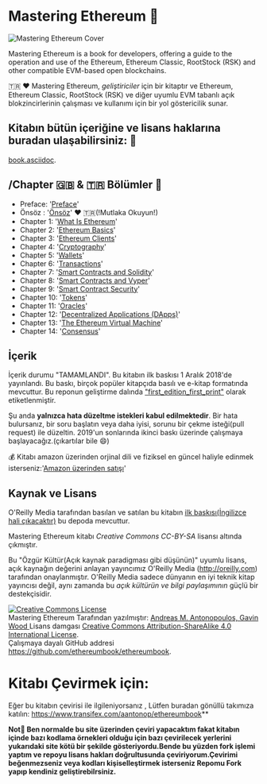 # Mastering Ethereum :dart:

![Mastering Ethereum Cover](images/cover_thumb.png)

Mastering Ethereum is a book for developers, offering a guide to the operation and use of the Ethereum, Ethereum Classic, RootStock (RSK) and other compatible EVM-based open blockchains.

:tr: :heart: 
Mastering Ethereum, *geliştiriciler* için bir kitaptır ve Ethereum, Ethereum Classic, RootStock (RSK) ve diğer uyumlu EVM tabanlı açık blokzincirlerinin çalışması ve kullanımı için bir yol göstericilik sunar. 

## Kitabın bütün içeriğine ve lisans haklarına buradan ulaşabilirsiniz: :bookmark:
 
 [book.asciidoc](https://github.com/ethereumbook/ethereumbook/blob/develop/book.asciidoc).

## /Chapter :gb: & :tr: Bölümler :pushpin:
+ Preface: '[Preface](https://github.com/ethereumbook/ethereumbook/blob/develop/preface.asciidoc)'
+ Önsöz :  '[Önsöz](https://github.com/CemmOzdemir/MasteringEthereum_TR_cevirisi/blob/develop/Türkçe/Önsöz1.md)' ♥️  🇹🇷(!Mutlaka Okuyun!)
+ Chapter 1: '[What Is Ethereum](https://github.com/ethereumbook/ethereumbook/blob/develop/01what-is.asciidoc)'
+ Chapter 2: '[Ethereum Basics](https://github.com/ethereumbook/ethereumbook/blob/develop/02intro.asciidoc)'
+ Chapter 3: '[Ethereum Clients](https://github.com/ethereumbook/ethereumbook/blob/develop/03clients.asciidoc)'
+ Chapter 4: '[Cryptography](https://github.com/ethereumbook/ethereumbook/blob/develop/04keys-addresses.asciidoc)'
+ Chapter 5: '[Wallets](https://github.com/ethereumbook/ethereumbook/blob/develop/05wallets.asciidoc)'
+ Chapter 6: '[Transactions](https://github.com/ethereumbook/ethereumbook/blob/develop/06transactions.asciidoc)'
+ Chapter 7: '[Smart Contracts and Solidity](https://github.com/ethereumbook/ethereumbook/blob/develop/07smart-contracts-solidity.asciidoc)'
+ Chapter 8: '[Smart Contracts and Vyper](https://github.com/ethereumbook/ethereumbook/blob/develop/08smart-contracts-vyper.asciidoc)'
+ Chapter 9: '[Smart Contract Security](https://github.com/ethereumbook/ethereumbook/blob/develop/09smart-contracts-security.asciidoc)'
+ Chapter 10: '[Tokens](https://github.com/ethereumbook/ethereumbook/blob/develop/10tokens.asciidoc)'
+ Chapter 11: '[Oracles](https://github.com/ethereumbook/ethereumbook/blob/develop/11oracles.asciidoc)'
+ Chapter 12: '[Decentralized Applications (DApps)](https://github.com/ethereumbook/ethereumbook/blob/develop/12dapps.asciidoc)'
+ Chapter 13: '[The Ethereum Virtual Machine](https://github.com/ethereumbook/ethereumbook/blob/develop/13evm.asciidoc)'
+ Chapter 14: '[Consensus](https://github.com/ethereumbook/ethereumbook/blob/develop/14consensus.asciidoc)'

## İçerik

İçerik durumu "TAMAMLANDI". Bu kitabın ilk baskısı 1 Aralık 2018'de yayınlandı. Bu baskı, birçok popüler kitapçıda basılı ve e-kitap formatında mevcuttur. Bu reponun geliştirme dalında ["first_edition_first_print"](https://github.com/ethereumbook/ethereumbook/tree/first_edition_first_print) olarak etiketlenmiştir.

Şu anda **yalnızca hata düzeltme istekleri kabul edilmektedir**. Bir hata bulursanız, bir soru başlatın veya daha iyisi, sorunu bir çekme isteği(pull request) ile düzeltin. 2019'un sonlarında ikinci baskı üzerinde çalışmaya başlayacağız.(çıkartılar bile :smile:)

:moneybag: Kitabı amazon üzerinden orjinal dili ve fiziksel en güncel haliyle edinmek isterseniz:'[Amazon üzerinden satışı](https://www.amazon.com/Mastering-Ethereum-Building-Smart-Contracts/dp/1491971940)'

## Kaynak ve Lisans

O'Reilly Media tarafından basılan ve satılan bu kitabın [ilk baskısı(İngilizce hali çıkacaktır)](https://github.com/ethereumbook/ethereumbook/tree/first_edition_first_print) bu depoda mevcuttur.

Mastering Ethereum kitabı *Creative Commons CC-BY-SA* lisansı altında çıkmıştır.

Bu "Özgür Kültür(Açık kaynak paradigması gibi düşünün)" uyumlu lisans, açık kaynağın değerini anlayan yayıncımız O'Reilly Media (http://oreilly.com) tarafından onaylanmıştır. O'Reilly Media sadece dünyanın en iyi teknik kitap yayıncısı değil, aynı zamanda bu _açık kültürün ve bilgi paylaşımının_ güçlü bir destekçisidir.

<a rel="license" href="http://creativecommons.org/licenses/by-sa/4.0/"><img alt="Creative Commons License" style="border-width:0" src="https://i.creativecommons.org/l/by-sa/4.0/88x31.png" /></a><br /><span xmlns:dct="http://purl.org/dc/terms/" href="http://purl.org/dc/dcmitype/Text" property="dct:title" rel="dct:type">Mastering Ethereum</span> Tarafından yazılmıştır: <a xmlns:cc="http://creativecommons.org/ns#" href="https://ethereumbook.info" property="cc:attributionName" rel="cc:attributionURL">Andreas M. Antonopoulos, Gavin Wood </a> Lisans damgası <a rel="license" href="http://creativecommons.org/licenses/by-sa/4.0/">Creative Commons Attribution-ShareAlike 4.0 International License</a>.<br />Çalışmaya dayalı GitHub addresi <a xmlns:dct="http://purl.org/dc/terms/" href="https://github.com/ethereumbook/ethereumbook" rel="dct:source">https://github.com/ethereumbook/ethereumbook</a>.

# Kitabı Çevirmek için:

Eğer bu kitabın çevirisi ile ilgileniyorsanız , Lütfen buradan gönüllü takımıza katılın: https://www.transifex.com/aantonop/ethereumbook**

**Not:pencil: Ben normalde bu site üzerinden çeviri yapacaktım fakat kitabın içinde bazı kodlama örnekleri olduğu için bazı çevirilecek yerlerini yukarıdaki site kötü bir şekilde gösteriyordu.Bende bu yüzden fork işlemi yaptım ve repoyu lisans hakları doğrultusunda çeviriyorum.Çevirimi beğenmezseniz veya kodları kişiselleştirmek isterseniz Repomu Fork yapıp kendiniz geliştirebilrsiniz.**
